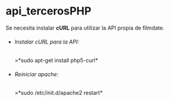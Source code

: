 # api_tercerosPHP

Se necesita instalar <b>cURL</b> para utilizar la API propia de filmdate.

- <h6>Instalar cURL para la API:</h6>
  >*sudo apt-get install php5-curl*

- <h6>Reiniciar apache:</h6>
  >*sudo /etc/init.d/apache2 restart*
